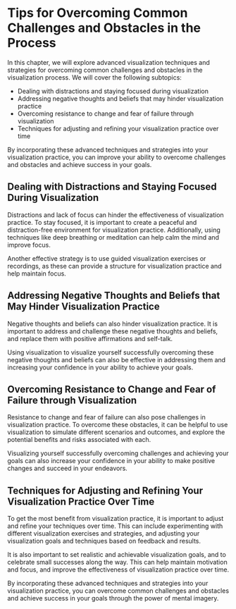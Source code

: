 Tips for Overcoming Common Challenges and Obstacles in the Process
===============================================================================================================================

In this chapter, we will explore advanced visualization techniques and strategies for overcoming common challenges and obstacles in the visualization process. We will cover the following subtopics:

* Dealing with distractions and staying focused during visualization
* Addressing negative thoughts and beliefs that may hinder visualization practice
* Overcoming resistance to change and fear of failure through visualization
* Techniques for adjusting and refining your visualization practice over time

By incorporating these advanced techniques and strategies into your visualization practice, you can improve your ability to overcome challenges and obstacles and achieve success in your goals.

Dealing with Distractions and Staying Focused During Visualization
------------------------------------------------------------------

Distractions and lack of focus can hinder the effectiveness of visualization practice. To stay focused, it is important to create a peaceful and distraction-free environment for visualization practice. Additionally, using techniques like deep breathing or meditation can help calm the mind and improve focus.

Another effective strategy is to use guided visualization exercises or recordings, as these can provide a structure for visualization practice and help maintain focus.

Addressing Negative Thoughts and Beliefs that May Hinder Visualization Practice
-------------------------------------------------------------------------------

Negative thoughts and beliefs can also hinder visualization practice. It is important to address and challenge these negative thoughts and beliefs, and replace them with positive affirmations and self-talk.

Using visualization to visualize yourself successfully overcoming these negative thoughts and beliefs can also be effective in addressing them and increasing your confidence in your ability to achieve your goals.

Overcoming Resistance to Change and Fear of Failure through Visualization
-------------------------------------------------------------------------

Resistance to change and fear of failure can also pose challenges in visualization practice. To overcome these obstacles, it can be helpful to use visualization to simulate different scenarios and outcomes, and explore the potential benefits and risks associated with each.

Visualizing yourself successfully overcoming challenges and achieving your goals can also increase your confidence in your ability to make positive changes and succeed in your endeavors.

Techniques for Adjusting and Refining Your Visualization Practice Over Time
---------------------------------------------------------------------------

To get the most benefit from visualization practice, it is important to adjust and refine your techniques over time. This can include experimenting with different visualization exercises and strategies, and adjusting your visualization goals and techniques based on feedback and results.

It is also important to set realistic and achievable visualization goals, and to celebrate small successes along the way. This can help maintain motivation and focus, and improve the effectiveness of visualization practice over time.

By incorporating these advanced techniques and strategies into your visualization practice, you can overcome common challenges and obstacles and achieve success in your goals through the power of mental imagery.
